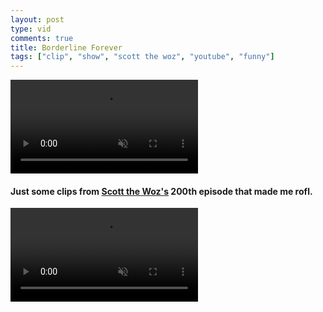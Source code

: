 ```yaml
---
layout: post
type: vid
comments: true
title: Borderline Forever
tags: ["clip", "show", "scott the woz", "youtube", "funny"]
---
```

<video muted autoplay controls loop width="300">
    <source src="https://i.imgur.com/HMj1Jbc.mp4" type="video/mp4">
</video>

#### Just some clips from [Scott the Woz's](https://www.youtube.com/watch?v=mhbVUf3yyB0&t=3192s) 200th episode that made me rofl. ####

<video muted autoplay controls loop width="300">
    <source src="https://i.imgur.com/ICPVM1p.mp4" type="video/mp4">
</video>
